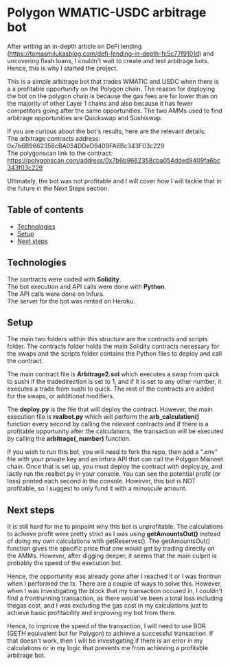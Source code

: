 # Polygon WMATIC-USDC arbitrage bot

After writing an in-depth article on DeFi lending (https://tomasmilukasblog.com/defi-lending-in-depth-fc5c77f9101d) and uncovering flash loans, I couldn't wait to create and test arbitrage bots. Hence, this is why I started the project.

This is a simple arbitrage bot that trades WMATIC and USDC when there is a a profitable opportunity on the Polygon chain. The reason for deploying the bot on the polygon chain is because the gas fees are far lower than on the majority of other Layer 1 chains and also because it has fewer competitors going after the same opportunities. The two AMMs used to find arbitrage opportunities are Quickswap and Sushiswap.

If you are curious about the bot's results, here are the relevant details: <br>
The arbitrage contracts address: 0x7b6B9662358cBA054DDeD9409FA6Bc343F03c229 <br>
The polygonscan link to the contract: https://polygonscan.com/address/0x7b6b9662358cba054dded9409fa6bc343f03c229 <br>

Ultimately, the bot was not profitable and I will cover how I will tackle that in the future in the Next Steps section.

## Table of contents

* [Technologies](#technologies)
* [Setup](#setup)
* [Next steps](#next-steps)

## Technologies

The contracts were coded with **Solidity**. <br>
The bot execution and API calls were done with **Python**. <br>
The API calls were done on Infura. <br>
The server for the bot was rented on Heroku. <br>
	
## Setup

The main two folders within this structure are the contracts and scripts folder. The contracts folder holds the main Solidity contracts necessary for the swaps and the scripts folder contains the Python files to deploy and call the contract.

The main contract file is **Arbitrage2.sol** which executes a swap from quick to sushi if the tradedirection is set to 1, and if it is set to any other number, it executes a trade from sushi to quick. The rest of the contracts are added for the swaps, or additional modifiers.

The **deploy.py** is the file that will deploy the contract. However, the main execution file is **realbot.py** which will perform the **arb_calculation()** function every second by calling the relevant contracts and if there is a profitable opportunity after the calculations, the transaction will be executed by calling the **arbitrage(_number)** function.

If you wish to run this bot, you will need to fork the repo, then add a ".env" file with your private key and an Infura API that can call the Polygon Mainnet chain.
Once that is set up, you must deploy the contract with deploy.py, and lastly run the realbot.py in your console. You can see the potential profit (or loss) printed each second in the console. However, this bot is NOT profitable, so I suggest to only fund it with a minuscule amount.


## Next steps

It is still hard for me to pinpoint why this bot is unprofitable. The calculations to achieve profit were pretty strict as I was using **getAmountsOut()** instead of doing my own calculations with getReserves(). The getAmountsOut() function gives the specific price that one would get by trading directly on the AMMs. However, after digging deeper, it seems that the main culprit is probably the speed of the execution bot. 

Hence, the opportunity was already gone after I reached it or I was frontrun when I performed the tx. There are a couple of ways to solve this. However, when I was investigating the block that my transaction occured in, I couldn't find a frontrunning transaction, as there would've been a total loss including thegas cost, and I was excluding the gas cost in my calculations just to achieve basic profitability and improving my bot from there.

Hence, to improve the speed of the transaction, I will need to use BOR (GETH equivalent but for Polygon) to achieve a successful transaction. If that doesn't work, then I will be investigating if there is an error in my calculations or in my logic that prevents me from achieving a profitable arbitrage bot.






